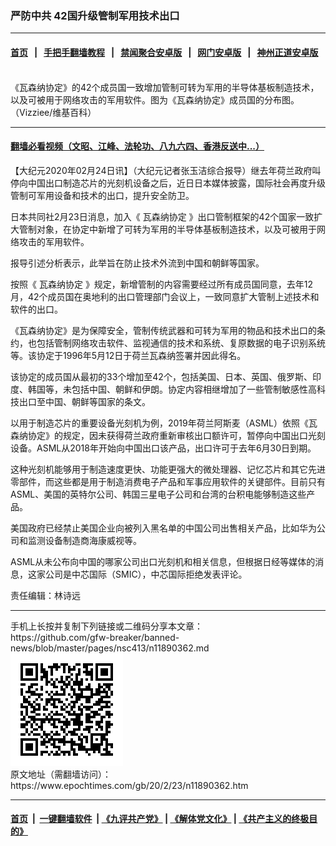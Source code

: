 ### 严防中共 42国升级管制军用技术出口
------------------------

#### [首页](https://github.com/gfw-breaker/banned-news/blob/master/README.md) &nbsp;&nbsp;|&nbsp;&nbsp; [手把手翻墙教程](https://github.com/gfw-breaker/guides/wiki) &nbsp;&nbsp;|&nbsp;&nbsp; [禁闻聚合安卓版](https://github.com/gfw-breaker/bn-android) &nbsp;&nbsp;|&nbsp;&nbsp; [网门安卓版](https://github.com/oGate2/oGate) &nbsp;&nbsp;|&nbsp;&nbsp; [神州正道安卓版](https://github.com/SzzdOgate/update) 



<div><img alt="" class="aligncenter wp-post-image" src="https://i.epochtimes.com/assets/uploads/2020/02/640px-Wassenaar_Arrangement_members_map.svg_-600x329.png"/>
<div class="red16 caption">
 《瓦森纳协定》的42个成员国一致增加管制可转为军用的半导体基板制造技术，以及可被用于网络攻击的军用软件。图为《瓦森纳协定》成员国的分布图。（Vizziee/维基百科）
</div>
</div><hr/>

#### [翻墙必看视频（文昭、江峰、法轮功、八九六四、香港反送中...）](https://github.com/gfw-breaker/banned-news/blob/master/pages/link3.md)

<div><p>
 【大纪元2020年02月24日讯】（大纪元记者张玉洁综合报导）继去年荷兰政府叫停向中国出口制造芯片的光刻机设备之后，近日日本媒体披露，国际社会再度升级管制可军用设备和技术的出口，提升安全防卫。
</p>
<p>
 日本共同社2月23日消息，加入《
 <ok href="https://www.epochtimes.com/gb/tag/%E7%93%A6%E6%A3%AE%E7%BA%B3%E5%8D%8F%E5%AE%9A.html">
  瓦森纳协定
 </ok>
 》出口管制框架的42个国家一致扩大管制对象，在协定中新增了可转为军用的半导体基板制造技术，以及可被用于网络攻击的军用软件。
</p>
<p>
 报导引述分析表示，此举旨在防止技术外流到中国和朝鲜等国家。
</p>
<p>
 按照《
 <ok href="https://www.epochtimes.com/gb/tag/%E7%93%A6%E6%A3%AE%E7%BA%B3%E5%8D%8F%E5%AE%9A.html">
  瓦森纳协定
 </ok>
 》规定，新增管制的内容需要经过所有成员国同意，去年12月，42个成员国在奥地利的出口管理部门会议上，一致同意扩大管制上述技术和软件的出口。
</p>
<p>
 《瓦森纳协定》是为保障安全，管制传统武器和可转为军用的物品和技术出口的条约，也包括管制网络攻击软件、监视通信的技术和系统、复原数据的电子识别系统等。该协定于1996年5月12日于荷兰瓦森纳签署并因此得名。
</p>
<p>
 该协定的成员国从最初的33个增加至42个，包括美国、日本、英国、俄罗斯、印度、韩国等，未包括中国、朝鲜和伊朗。协定内容相继增加了一些管制敏感性高科技出口至中国、朝鲜等国家的条文。
</p>
<p>
 以用于制造芯片的重要设备光刻机为例，2019年荷兰阿斯麦（ASML）依照《瓦森纳协定》的规定，因未获得荷兰政府重新审核出口额许可，暂停向中国出口光刻设备。ASML从2018年开始向中国出口该产品，出口许可于去年6月30日到期。
</p>
<p>
 这种光刻机能够用于制造速度更快、功能更强大的微处理器、记忆芯片和其它先进零部件，而这些都是用于制造消费电子产品和军事应用软件的关键部件。目前只有ASML、美国的英特尔公司、韩国三星电子公司和台湾的台积电能够制造这些产品。
</p>
<p>
 美国政府已经禁止美国企业向被列入黑名单的中国公司出售相关产品，比如华为公司和监测设备制造商海康威视等。
</p>
<p>
 ASML从未公布向中国的哪家公司出口光刻机和相关信息，但根据日经等媒体的消息，这家公司是中芯国际（SMIC），中芯国际拒绝发表评论。
</p>
<p>
 责任编辑：林诗远
</p>
</div>
<hr/>
手机上长按并复制下列链接或二维码分享本文章：<br/>
https://github.com/gfw-breaker/banned-news/blob/master/pages/nsc413/n11890362.md <br/>
<a href='https://github.com/gfw-breaker/banned-news/blob/master/pages/nsc413/n11890362.md'><img src='https://github.com/gfw-breaker/banned-news/blob/master/pages/nsc413/n11890362.md.png'/></a> <br/>
原文地址（需翻墙访问）：https://www.epochtimes.com/gb/20/2/23/n11890362.htm


------------------------
#### [首页](https://github.com/gfw-breaker/banned-news/blob/master/README.md) &nbsp;|&nbsp; [一键翻墙软件](https://github.com/gfw-breaker/nogfw/blob/master/README.md) &nbsp;| [《九评共产党》](https://github.com/gfw-breaker/9ping.md/blob/master/README.md#九评之一评共产党是什么) | [《解体党文化》](https://github.com/gfw-breaker/jtdwh.md/blob/master/README.md) | [《共产主义的终极目的》](https://github.com/gfw-breaker/gczydzjmd.md/blob/master/README.md)


<img src='http://gfw-breaker.win/banned-news/pages/nsc413/n11890362.md' width='0px' height='0px'/>
